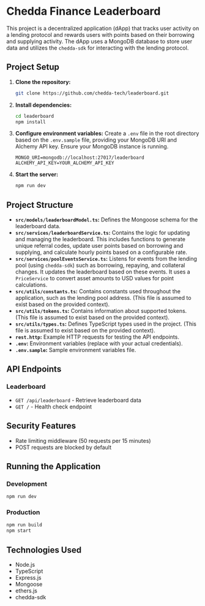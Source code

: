 # Chedda Finance Leaderboard

This project is a decentralized application (dApp) that tracks user activity on a lending protocol and rewards users with points based on their borrowing and supplying activity. The dApp uses a MongoDB database to store user data and utilizes the `chedda-sdk` for interacting with the lending protocol.

## Project Setup

1. **Clone the repository:**

   ```bash
   git clone https://github.com/chedda-tech/leaderboard.git
   ```

2. **Install dependencies:**

   ```bash
   cd leaderboard
   npm install
   ```

3. **Configure environment variables:** Create a `.env` file in the root directory based on the `.env.sample` file, providing your MongoDB URI and Alchemy API key. Ensure your MongoDB instance is running.

   ```
   MONGO_URI=mongodb://localhost:27017/leaderboard
   ALCHEMY_API_KEY=YOUR_ALCHEMY_API_KEY
   ```

4. **Start the server:**
   ```bash
   npm run dev
   ```

## Project Structure

- **`src/models/leaderboardModel.ts`:** Defines the Mongoose schema for the leaderboard data.
- **`src/services/leaderboardService.ts`:** Contains the logic for updating and managing the leaderboard. This includes functions to generate unique referral codes, update user points based on borrowing and supplying, and calculate hourly points based on a configurable rate.
- **`src/services/poolEventsService.ts`:** Listens for events from the lending pool (using `chedda-sdk`) such as borrowing, repaying, and collateral changes. It updates the leaderboard based on these events. It uses a `PriceService` to convert asset amounts to USD values for point calculations.
- **`src/utils/constants.ts`:** Contains constants used throughout the application, such as the lending pool address. (This file is assumed to exist based on the provided context).
- **`src/utils/tokens.ts`:** Contains information about supported tokens. (This file is assumed to exist based on the provided context).
- **`src/utils/types.ts`:** Defines TypeScript types used in the project. (This file is assumed to exist based on the provided context).
- **`rest.http`:** Example HTTP requests for testing the API endpoints.
- **`.env`:** Environment variables (replace with your actual credentials).
- **`.env.sample`:** Sample environment variables file.

## API Endpoints

### Leaderboard

- `GET /api/leaderboard` - Retrieve leaderboard data
- `GET /` - Health check endpoint

## Security Features

- Rate limiting middleware (50 requests per 15 minutes)
- POST requests are blocked by default

## Running the Application

### Development

```bash
npm run dev
```

### Production

```bash
npm run build
npm start
```

## Technologies Used

- Node.js
- TypeScript
- Express.js
- Mongoose
- ethers.js
- chedda-sdk
